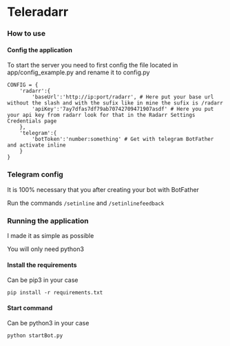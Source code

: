 # Teleradarr

### How to use

#### Config the application
To start the server you need to first config the file located in app/config_example.py and rename it to config.py

```
CONFIG = {
    'radarr':{
        'baseUrl':'http://ip:port/radarr', # Here put your base url without the slash and with the sufix like in mine the sufix is /radarr
        'apiKey':'7ay7dfas7df79ab70742709471907asdf' # Here you put your api key from radarr look for that in the Radarr Settings Credentials page
    },
    'telegram':{
        'botToken':'number:something' # Get with telegram BotFather and activate inline
    }
}
```

### Telegram config
It is 100% necessary that you after creating your bot with BotFather

Run the commands 
```/setinline```
and 
```/setinlinefeedback```

### Running the application
I made it as simple as possible

You will only need python3

#### Install the requirements
Can be pip3 in your case

```
pip install -r requirements.txt
```

#### Start command
Can be python3 in your case

```
python startBot.py
```
